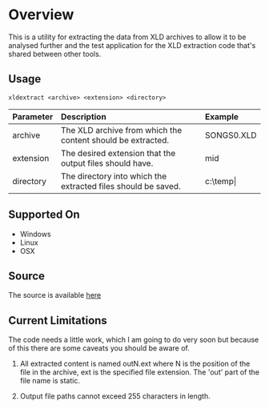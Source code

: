 # Overview #

This is a utility for extracting the data from XLD archives to allow it to be analysed further and the test application for the XLD extraction code that's shared between other tools.

## Usage ##

```
xldextract <archive> <extension> <directory>
```

|Parameter|Description|Example|
|:--------|:----------|:------|
|archive  |The XLD archive from which the content should be extracted.|SONGS0.XLD|
|extension|The desired extension that the output files should have.|mid    |
|directory|The directory into which the extracted files should be saved.|c:\temp\|

## Supported On ##

  * Windows
  * Linux
  * OSX

## Source ##

The source is available [here](http://code.google.com/p/freealbion/source/browse/#svn/trunk/src/tools/xldextract)

## Current Limitations ##

The code needs a little work, which I am going to do very soon but because of this there are some caveats you should be aware of.

  1. All extracted content is named outN.ext where N is the position of the file in the archive, ext is the specified file extension. The 'out' part of the file name is static.

  1. Output file paths cannot exceed 255 characters in length.